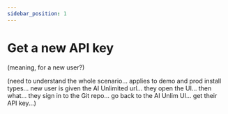 ```yaml
---
sidebar_position: 1
---
```


# Get a new API key

(meaning, for a new user?)

(need to understand the whole scenario... applies to demo and prod install types... new user is given the AI Unlimited url... they open the UI... then what... they sign in to the Git repo... go back to the AI Unlim UI... get their API key...)